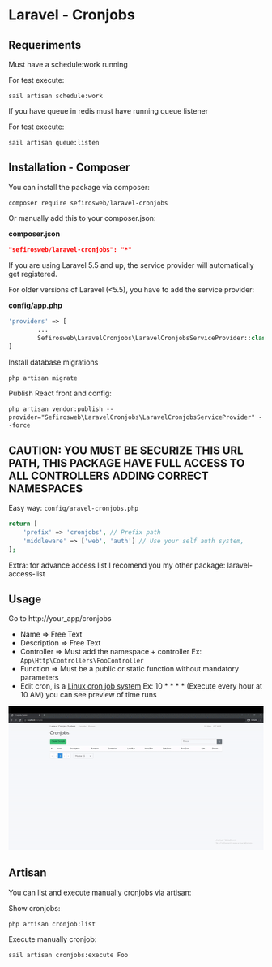 # Laravel - Cronjobs

## Requeriments

Must have a schedule:work running

For test execute:

```
sail artisan schedule:work
```

If you have queue in redis must have running queue listener

For test execute:

```
sail artisan queue:listen
```

## Installation - Composer

You can install the package via composer:

```
composer require sefirosweb/laravel-cronjobs
```

Or manually add this to your composer.json:

**composer.json**

```json
"sefirosweb/laravel-cronjobs": "*"
```

If you are using Laravel 5.5 and up, the service provider will automatically get registered.

For older versions of Laravel (<5.5), you have to add the service provider:

**config/app.php**

```php
'providers' => [
        ...
    	Sefirosweb\LaravelCronjobs\LaravelCronjobsServiceProvider::class,
]
```

Install database migrations

```
php artisan migrate
```

Publish React front and config:

```
php artisan vendor:publish --provider="Sefirosweb\LaravelCronjobs\LaravelCronjobsServiceProvider" --force
```

## <strong>CAUTION: YOU MUST BE SECURIZE THIS URL PATH, THIS PACKAGE HAVE FULL ACCESS TO ALL CONTROLLERS ADDING CORRECT NAMESPACES</strong>

Easy way: `config/aravel-cronjobs.php`

```php
return [
    'prefix' => 'cronjobs', // Prefix path
    'middleware' => ['web', 'auth'] // Use your self auth system,
];

```

Extra: for advance access list I recomend you my other package: laravel-access-list

## Usage

Go to http://your_app/cronjobs

- Name => Free Text
- Description => Free Text
- Controller => Must add the namespace + controller Ex: ` App\Http\Controllers\FooController`
- Function => Must be a public or static function without mandatory parameters
- Edit cron, is a [Linux cron job system](https://en.wikipedia.org/wiki/Cron) Ex: 10 \* \* \* \* (Execute every hour at 10 AM) you can see preview of time runs

![image](https://raw.githubusercontent.com/sefirosweb/laravel-cronjobs/master/docs/how_to.gif)

## Artisan

You can list and execute manually cronjobs via artisan:

Show cronjobs:

```
php artisan cronjob:list
```

Execute manually cronjob:

```
sail artisan cronjobs:execute Foo
```
